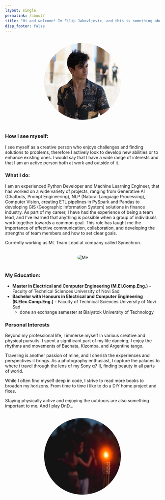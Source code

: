 ```yaml
---
layout: single
permalink: /about/
title: "Hi and welcome! Im Filip Jakovljevic, and this is something about me."
disp_footer: false
---
```


<br>
<center>
  <img src="/assets/images/bio-photo.jpg" alt="Me" style="border-radius: 50%; width: 250px; height: 250px;">
</center>
<br>

### How I see myself:

I see myself as a creative person who enjoys challenges and finding solutions to problems, therefore I actively look to develop new abilities or to enhance existing ones. I would say that I have a wide range of interests and that I am an active person both at work and outside of it.

### What I do:

I am an experienced Python Developer and Machine Learning Engineer, that has worked on a wide variety of projects, ranging from Generative AI (Chatbots, Prompt Engineering), NLP (Natural Language Processing), Computer Vision, creating ETL pipelines in PySpark and Pandas to developing GIS (Geographic Information System) solutions in finance industry. As part of my career, I have had the experience of being a team lead, and I've learned that anything is possible when a group of individuals work together towards a common goal. This role has taught me the importance of effective communication, collaboration, and developing the strengths of team members and how to set clear goals.

Currently working as ML Team Lead at company called Synechron.

<br>
<center>
  <img src="/assets/images/photo-shooting-photo.jpg" alt="Me" style="border-radius: 50%; width: 250px; height: 250px;">
</center>
<br>


### My Education:

- **Master in Electrical and Computer Engineering (M.El.Comp.Eng.)** - Faculty of Technical Sciences University of Novi Sad
- **Bachelor with Honours in Electrical and Computer Engineering (B.Elec.Comp.Eng.)** - Faculty of Technical Sciences University of Novi Sad
    - done an exchange semester at Bialystok University of Technology

### Personal Interests

Beyond my professional life, I immerse myself in various creative and physical pursuits. I spent a significant part of my life dancing; I enjoy the rhythms and movements of Bachata, Kizomba, and Argentine tango.

Traveling is another passion of mine, and I cherish the experiences and perspectives it brings. As a photography enthusiast, I capture the palaces to where i travel through the lens of my Sony α7 II, finding beauty in all parts of world.

While I often find myself deep in code, I strive to read more books to broaden my horizons. From time to time i like to do a DIY home project and fixes.

Staying physically active and enjoying the outdoors are also something important to me. And I play DnD...

<br>
<center>
  <img src="/assets/images/dance-photo.jpg" alt="Me" style="border-radius: 50%; width: 250px; height: 250px;">
</center>
<br>

